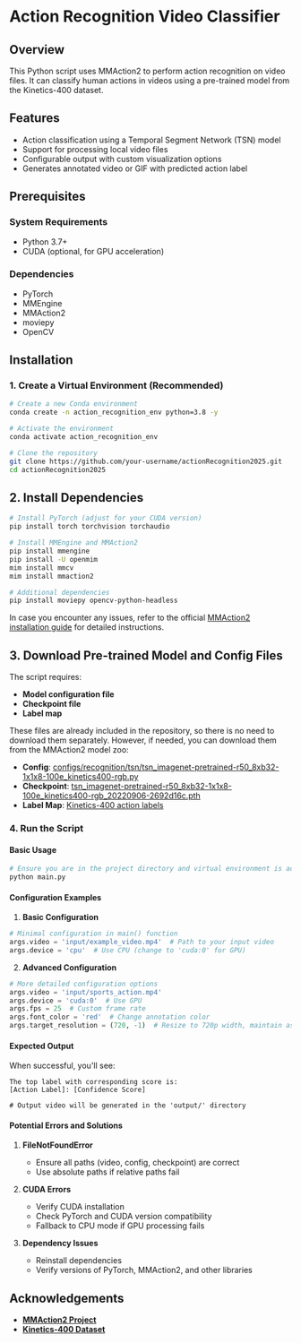 # Action Recognition Video Classifier

## Overview

This Python script uses MMAction2 to perform action recognition on video files. It can classify human actions in videos using a pre-trained model from the Kinetics-400 dataset.

## Features

- Action classification using a Temporal Segment Network (TSN) model
- Support for processing local video files
- Configurable output with custom visualization options
- Generates annotated video or GIF with predicted action label

## Prerequisites

### System Requirements
- Python 3.7+
- CUDA (optional, for GPU acceleration)

### Dependencies

- PyTorch
- MMEngine
- MMAction2
- moviepy
- OpenCV

## Installation

### 1. Create a Virtual Environment (Recommended)

```bash
# Create a new Conda environment
conda create -n action_recognition_env python=3.8 -y

# Activate the environment
conda activate action_recognition_env
```

```bash
# Clone the repository
git clone https://github.com/your-username/actionRecognition2025.git
cd actionRecognition2025
```
## 2. Install Dependencies

```bash
# Install PyTorch (adjust for your CUDA version)
pip install torch torchvision torchaudio

# Install MMEngine and MMAction2
pip install mmengine
pip install -U openmim
mim install mmcv
mim install mmaction2

# Additional dependencies
pip install moviepy opencv-python-headless
```
In case you encounter any issues, refer to the official [MMAction2 installation guide](https://mmaction2.readthedocs.io/en/stable/get_started/installation.html) for detailed instructions.

## 3. Download Pre-trained Model and Config Files

The script requires:

- **Model configuration file**
- **Checkpoint file**
- **Label map**

These files are already included in the repository, so there is no need to download them separately. However, if needed, you can download them from the MMAction2 model zoo:

- **Config**: [configs/recognition/tsn/tsn_imagenet-pretrained-r50_8xb32-1x1x8-100e_kinetics400-rgb.py](https://github.com/open-mmlab/mmaction2/tree/main/configs/recognition/tsn/tsn_imagenet-pretrained-r50_8xb32-1x1x8-100e_kinetics400-rgb.py)
- **Checkpoint**: [tsn_imagenet-pretrained-r50_8xb32-1x1x8-100e_kinetics400-rgb_20220906-2692d16c.pth](https://download.openmmlab.com/mmaction/recognition/tsn/tsn_imagenet-pretrained-r50_8xb32-1x1x8-100e_kinetics400-rgb_20220906-2692d16c.pth)
- **Label Map**: [Kinetics-400 action labels](https://github.com/open-mmlab/mmaction2/blob/main/tools/data/kinetics/label_map.txt)
### 4. Run the Script

#### Basic Usage

```bash
# Ensure you are in the project directory and virtual environment is activated
python main.py
```

#### Configuration Examples

1. **Basic Configuration**
```python
# Minimal configuration in main() function
args.video = 'input/example_video.mp4'  # Path to your input video
args.device = 'cpu'  # Use CPU (change to 'cuda:0' for GPU)
```

2. **Advanced Configuration**
```python
# More detailed configuration options
args.video = 'input/sports_action.mp4'
args.device = 'cuda:0'  # Use GPU
args.fps = 25  # Custom frame rate
args.font_color = 'red'  # Change annotation color
args.target_resolution = (720, -1)  # Resize to 720p width, maintain aspect ratio
```

#### Expected Output

When successful, you'll see:
```
The top label with corresponding score is:
[Action Label]: [Confidence Score]

# Output video will be generated in the 'output/' directory
```

#### Potential Errors and Solutions

1. **FileNotFoundError**
   - Ensure all paths (video, config, checkpoint) are correct
   - Use absolute paths if relative paths fail

2. **CUDA Errors**
   - Verify CUDA installation
   - Check PyTorch and CUDA version compatibility
   - Fallback to CPU mode if GPU processing fails

3. **Dependency Issues**
   - Reinstall dependencies
   - Verify versions of PyTorch, MMAction2, and other libraries

## Acknowledgements

- **[MMAction2 Project](https://github.com/open-mmlab/mmaction2)**  
- **[Kinetics-400 Dataset](https://deepmind.com/research/open-source/kinetics)**
